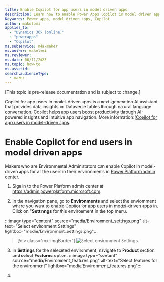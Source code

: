 ```yaml
---
title: Enable Copilot for app users in model driven apps
description: Learn how to enable Power Apps Copilot in model driven apps for end users
Keywords: Power Apps, model driven apps, Copilot
author: makolomi
applies_to: 
  - "Dynamics 365 (online)"
  - "powerapps"
  - "Copilot"
ms.subservice: mda-maker
ms.author: makolomi
ms.reviewer: 
ms.date: 06/11/2023
ms.topic: how-to
ms.assetid: 
search.audienceType: 
  - maker
---
```

[This topic is pre-release documentation and is subject to change.]

Copilot for app users in model-driven apps is a next-generation AI assistant that provides data insights on Dataverse tables through natural language conversation. Copilot helps app users boost productivity through AI-powered insights and intuitive app navigation. More information:([Copilot for app users in model-driven apps](https://learn.microsoft.com/en-us/power-apps/maker/model-driven-apps/add-ai-copilot).

# Enable Copilot for end users in model driven apps
Makers who are Environmental Administators can enable Copilot in model-driven apps for all the users in their environments in [Power Platform admin center](https://admin.powerplatform.microsoft.com).

1. Sign in to the Power Platform admin center at https://admin.powerplatform.microsoft.com.

2. In the navigation pane, go to **Environments** and select the enviornment where you want to enable Copilot for app users in model-driven apps in. Click on "**Settinngs** for this environment in the top menu.
   
 :::image type="content" source="media/Environment_settings.png" alt-text="Select environment Settings" lightbox="media/Environment_settings.png":::

  > [!div class="mx-imgBorder"]
  > ![Select environment Settings.](media/Environment_settings.png.png)
 
3. In **Settings** for the seleceted environment, navigate to **Product** section and select **Features** option.
    :::image type="content" source="media/Environment_features.png" alt-text="Select features for the environment" lightbox="media/Environment_features.png":::

4.  


